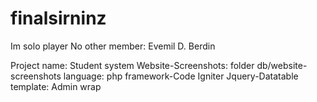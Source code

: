 # finalsirninz

Im solo player No other member: 
Evemil D. Berdin

Project name: Student system
Website-Screenshots: folder db/website-screenshots
language: php framework-Code Igniter
Jquery-Datatable
template: Admin wrap

